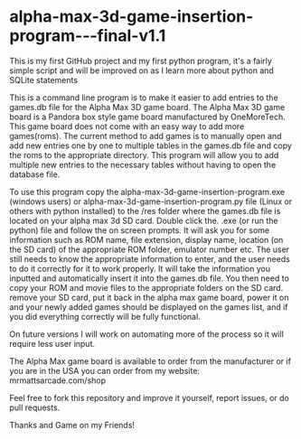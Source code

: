 # alpha-max-3d-game-insertion-program---final-v1.1
 This is my first GitHub project and my first python program, it's a fairly simple script and will be improved on as I learn more about python and SQLite statements

This is a command line program is to make it easier to add entries to the games.db file for the Alpha Max 3D game board.
The Alpha Max 3D game board is a Pandora box style game board manufactured by OneMoreTech. This game board does not come with an easy way to add more games(roms). The current method to add games is to manually open and add new entries one by one to multiple tables in the games.db file and copy the roms to the appropriate directory. This program will allow you to add multiple new entries to the necessary tables without having to open the database file.

To use this program copy the alpha-max-3d-game-insertion-program.exe (windows users) or alpha-max-3d-game-insertion-program.py file (Linux or others with python installed) to the /res folder where the games.db file is located on your alpha max 3d SD card. 
Double click the. .exe (or run the python) file and follow the on screen prompts.
It will ask you for some information such as ROM name, file extension, display name, location (on the SD card) of the appropriate ROM folder, emulator number etc.
The user still needs to know the appropriate information to enter, and the user needs to do it correctly for it to work properly.
It will take the information you inputted and automatically insert it into the games.db file.
You then need to copy your ROM and movie files to the appropriate folders on the SD card.
remove your SD card, put it back in the alpha max game board, power it on and your newly added games should be displayed on the games list, and if you did everything correctly will be fully functional.

On future versions I will work on automating more of the process so it will require less user input.

The Alpha Max game board is available to order from the manufacturer or if you are in the USA you can order from my website: mrmattsarcade.com/shop

Feel free to fork this repository and improve it yourself, report issues, or do pull requests.

Thanks and Game on my Friends!

